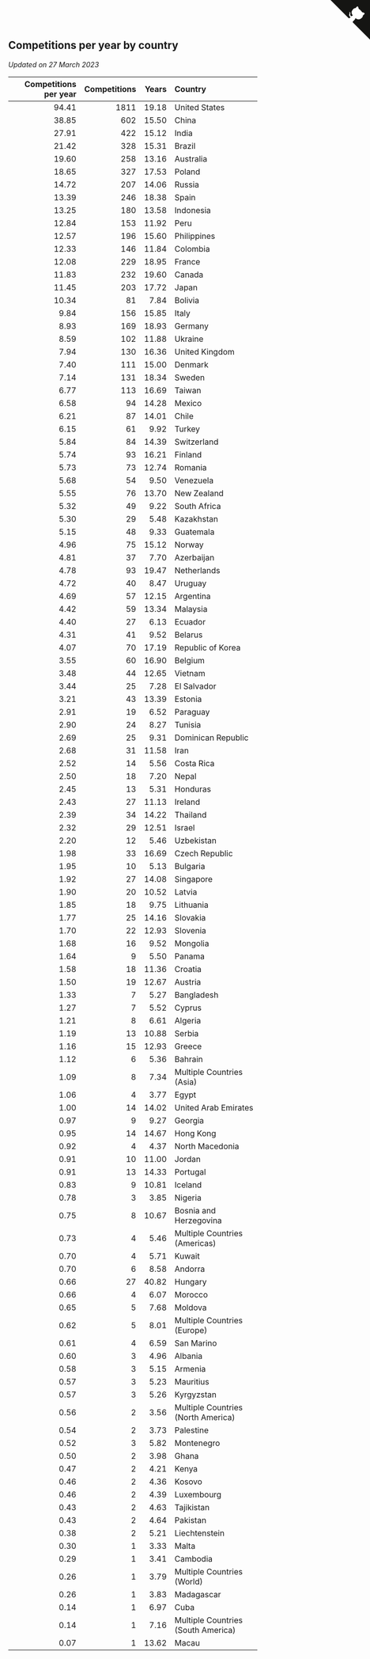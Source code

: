 ## Competitions per year by country

*Updated on 27 March 2023*

| Competitions per year | Competitions | Years | Country |
| ---: | ---: | ---: | :--- |
| 94.41 | 1811 | 19.18 | United States |
| 38.85 | 602 | 15.50 | China |
| 27.91 | 422 | 15.12 | India |
| 21.42 | 328 | 15.31 | Brazil |
| 19.60 | 258 | 13.16 | Australia |
| 18.65 | 327 | 17.53 | Poland |
| 14.72 | 207 | 14.06 | Russia |
| 13.39 | 246 | 18.38 | Spain |
| 13.25 | 180 | 13.58 | Indonesia |
| 12.84 | 153 | 11.92 | Peru |
| 12.57 | 196 | 15.60 | Philippines |
| 12.33 | 146 | 11.84 | Colombia |
| 12.08 | 229 | 18.95 | France |
| 11.83 | 232 | 19.60 | Canada |
| 11.45 | 203 | 17.72 | Japan |
| 10.34 | 81 | 7.84 | Bolivia |
| 9.84 | 156 | 15.85 | Italy |
| 8.93 | 169 | 18.93 | Germany |
| 8.59 | 102 | 11.88 | Ukraine |
| 7.94 | 130 | 16.36 | United Kingdom |
| 7.40 | 111 | 15.00 | Denmark |
| 7.14 | 131 | 18.34 | Sweden |
| 6.77 | 113 | 16.69 | Taiwan |
| 6.58 | 94 | 14.28 | Mexico |
| 6.21 | 87 | 14.01 | Chile |
| 6.15 | 61 | 9.92 | Turkey |
| 5.84 | 84 | 14.39 | Switzerland |
| 5.74 | 93 | 16.21 | Finland |
| 5.73 | 73 | 12.74 | Romania |
| 5.68 | 54 | 9.50 | Venezuela |
| 5.55 | 76 | 13.70 | New Zealand |
| 5.32 | 49 | 9.22 | South Africa |
| 5.30 | 29 | 5.48 | Kazakhstan |
| 5.15 | 48 | 9.33 | Guatemala |
| 4.96 | 75 | 15.12 | Norway |
| 4.81 | 37 | 7.70 | Azerbaijan |
| 4.78 | 93 | 19.47 | Netherlands |
| 4.72 | 40 | 8.47 | Uruguay |
| 4.69 | 57 | 12.15 | Argentina |
| 4.42 | 59 | 13.34 | Malaysia |
| 4.40 | 27 | 6.13 | Ecuador |
| 4.31 | 41 | 9.52 | Belarus |
| 4.07 | 70 | 17.19 | Republic of Korea |
| 3.55 | 60 | 16.90 | Belgium |
| 3.48 | 44 | 12.65 | Vietnam |
| 3.44 | 25 | 7.28 | El Salvador |
| 3.21 | 43 | 13.39 | Estonia |
| 2.91 | 19 | 6.52 | Paraguay |
| 2.90 | 24 | 8.27 | Tunisia |
| 2.69 | 25 | 9.31 | Dominican Republic |
| 2.68 | 31 | 11.58 | Iran |
| 2.52 | 14 | 5.56 | Costa Rica |
| 2.50 | 18 | 7.20 | Nepal |
| 2.45 | 13 | 5.31 | Honduras |
| 2.43 | 27 | 11.13 | Ireland |
| 2.39 | 34 | 14.22 | Thailand |
| 2.32 | 29 | 12.51 | Israel |
| 2.20 | 12 | 5.46 | Uzbekistan |
| 1.98 | 33 | 16.69 | Czech Republic |
| 1.95 | 10 | 5.13 | Bulgaria |
| 1.92 | 27 | 14.08 | Singapore |
| 1.90 | 20 | 10.52 | Latvia |
| 1.85 | 18 | 9.75 | Lithuania |
| 1.77 | 25 | 14.16 | Slovakia |
| 1.70 | 22 | 12.93 | Slovenia |
| 1.68 | 16 | 9.52 | Mongolia |
| 1.64 | 9 | 5.50 | Panama |
| 1.58 | 18 | 11.36 | Croatia |
| 1.50 | 19 | 12.67 | Austria |
| 1.33 | 7 | 5.27 | Bangladesh |
| 1.27 | 7 | 5.52 | Cyprus |
| 1.21 | 8 | 6.61 | Algeria |
| 1.19 | 13 | 10.88 | Serbia |
| 1.16 | 15 | 12.93 | Greece |
| 1.12 | 6 | 5.36 | Bahrain |
| 1.09 | 8 | 7.34 | Multiple Countries (Asia) |
| 1.06 | 4 | 3.77 | Egypt |
| 1.00 | 14 | 14.02 | United Arab Emirates |
| 0.97 | 9 | 9.27 | Georgia |
| 0.95 | 14 | 14.67 | Hong Kong |
| 0.92 | 4 | 4.37 | North Macedonia |
| 0.91 | 10 | 11.00 | Jordan |
| 0.91 | 13 | 14.33 | Portugal |
| 0.83 | 9 | 10.81 | Iceland |
| 0.78 | 3 | 3.85 | Nigeria |
| 0.75 | 8 | 10.67 | Bosnia and Herzegovina |
| 0.73 | 4 | 5.46 | Multiple Countries (Americas) |
| 0.70 | 4 | 5.71 | Kuwait |
| 0.70 | 6 | 8.58 | Andorra |
| 0.66 | 27 | 40.82 | Hungary |
| 0.66 | 4 | 6.07 | Morocco |
| 0.65 | 5 | 7.68 | Moldova |
| 0.62 | 5 | 8.01 | Multiple Countries (Europe) |
| 0.61 | 4 | 6.59 | San Marino |
| 0.60 | 3 | 4.96 | Albania |
| 0.58 | 3 | 5.15 | Armenia |
| 0.57 | 3 | 5.23 | Mauritius |
| 0.57 | 3 | 5.26 | Kyrgyzstan |
| 0.56 | 2 | 3.56 | Multiple Countries (North America) |
| 0.54 | 2 | 3.73 | Palestine |
| 0.52 | 3 | 5.82 | Montenegro |
| 0.50 | 2 | 3.98 | Ghana |
| 0.47 | 2 | 4.21 | Kenya |
| 0.46 | 2 | 4.36 | Kosovo |
| 0.46 | 2 | 4.39 | Luxembourg |
| 0.43 | 2 | 4.63 | Tajikistan |
| 0.43 | 2 | 4.64 | Pakistan |
| 0.38 | 2 | 5.21 | Liechtenstein |
| 0.30 | 1 | 3.33 | Malta |
| 0.29 | 1 | 3.41 | Cambodia |
| 0.26 | 1 | 3.79 | Multiple Countries (World) |
| 0.26 | 1 | 3.83 | Madagascar |
| 0.14 | 1 | 6.97 | Cuba |
| 0.14 | 1 | 7.16 | Multiple Countries (South America) |
| 0.07 | 1 | 13.62 | Macau |


<a href="https://github.com/JustinTimeCuber/wca_statistics" class="github-corner" aria-label="View source on Github"><svg width="80" height="80" viewBox="0 0 250 250" style="fill:#151513; color:#fff; position: absolute; top: 0; border: 0; right: 0;" aria-hidden="true"><path d="M0,0 L115,115 L130,115 L142,142 L250,250 L250,0 Z"></path><path d="M128.3,109.0 C113.8,99.7 119.0,89.6 119.0,89.6 C122.0,82.7 120.5,78.6 120.5,78.6 C119.2,72.0 123.4,76.3 123.4,76.3 C127.3,80.9 125.5,87.3 125.5,87.3 C122.9,97.6 130.6,101.9 134.4,103.2" fill="currentColor" style="transform-origin: 130px 106px;" class="octo-arm"></path><path d="M115.0,115.0 C114.9,115.1 118.7,116.5 119.8,115.4 L133.7,101.6 C136.9,99.2 139.9,98.4 142.2,98.6 C133.8,88.0 127.5,74.4 143.8,58.0 C148.5,53.4 154.0,51.2 159.7,51.0 C160.3,49.4 163.2,43.6 171.4,40.1 C171.4,40.1 176.1,42.5 178.8,56.2 C183.1,58.6 187.2,61.8 190.9,65.4 C194.5,69.0 197.7,73.2 200.1,77.6 C213.8,80.2 216.3,84.9 216.3,84.9 C212.7,93.1 206.9,96.0 205.4,96.6 C205.1,102.4 203.0,107.8 198.3,112.5 C181.9,128.9 168.3,122.5 157.7,114.1 C157.9,116.9 156.7,120.9 152.7,124.9 L141.0,136.5 C139.8,137.7 141.6,141.9 141.8,141.8 Z" fill="currentColor" class="octo-body"></path></svg></a><style>.github-corner:hover .octo-arm{animation:octocat-wave 560ms ease-in-out}@keyframes octocat-wave{0%,100%{transform:rotate(0)}20%,60%{transform:rotate(-25deg)}40%,80%{transform:rotate(10deg)}}@media (max-width:500px){.github-corner:hover .octo-arm{animation:none}.github-corner .octo-arm{animation:octocat-wave 560ms ease-in-out}}</style>
